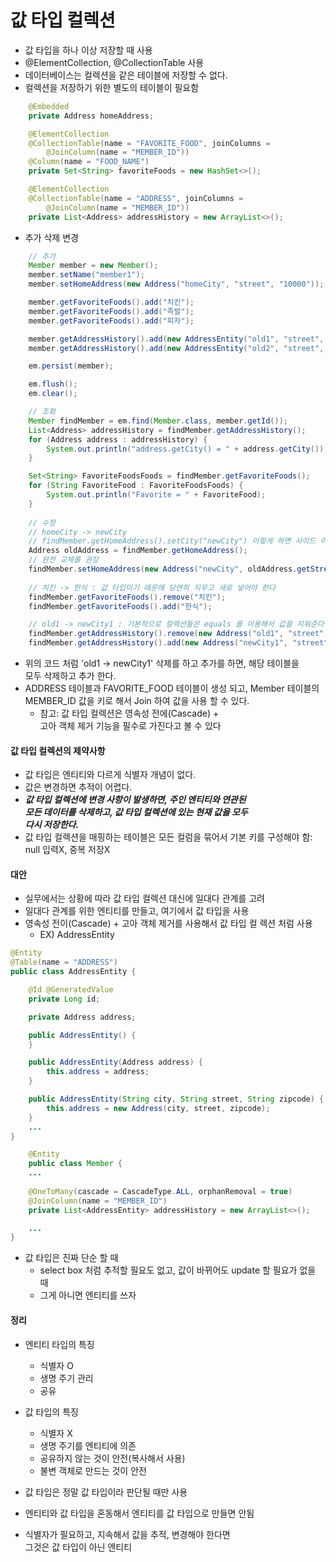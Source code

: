 # 값 타입 컬렉션

- 값 타입을 하나 이상 저장할 때 사용
- @ElementCollection, @CollectionTable 사용
- 데이터베이스는 컬렉션을 같은 테이블에 저장할 수 없다.
- 컬렉션을 저장하기 위한 별도의 테이블이 필요함

```java
    @Embedded
    private Address homeAddress;

    @ElementCollection
    @CollectionTable(name = "FAVORITE_FOOD", joinColumns =
        @JoinColumn(name = "MEMBER_ID"))
    @Column(name = "FOOD_NAME")
    private Set<String> favoriteFoods = new HashSet<>();

    @ElementCollection
    @CollectionTable(name = "ADDRESS", joinColumns =
        @JoinColumn(name = "MEMBER_ID"))
    private List<Address> addressHistory = new ArrayList<>();
```
- 추가 삭제 변경
```java
    // 추가
    Member member = new Member();
    member.setName("member1");
    member.setHomeAddress(new Address("homeCity", "street", "10000"));

    member.getFavoriteFoods().add("치킨");
    member.getFavoriteFoods().add("족발");
    member.getFavoriteFoods().add("피자");

    member.getAddressHistory().add(new AddressEntity("old1", "street", "10000"));
    member.getAddressHistory().add(new AddressEntity("old2", "street", "10000"));

    em.persist(member);

    em.flush();
    em.clear();

    // 조회
    Member findMember = em.find(Member.class, member.getId());
    List<Address> addressHistory = findMember.getAddressHistory();
    for (Address address : addressHistory) {
        System.out.println("address.getCity() = " + address.getCity());
    }

    Set<String> FavoriteFoodsFoods = findMember.getFavoriteFoods();
    for (String FavoriteFood : FavoriteFoodsFoods) {
        System.out.println("Favorite = " + FavoriteFood);
    }
    
    // 수정
    // homeCity -> newCity
    // findMember.getHomeAddress().setCity("newCity") 이렇게 하면 사이드 이펙트가 생길 수 있음
    Address oldAddress = findMember.getHomeAddress();
    // 완전 교체를 권장
    findMember.setHomeAddress(new Address("newCity", oldAddress.getStreet(), oldAddress.getZipcode()));
    
    // 치킨 -> 한식 : 값 타입이기 때문에 당연히 지우고 새로 넣어야 한다
    findMember.getFavoriteFoods().remove("치킨");
    findMember.getFavoriteFoods().add("한식");

    // old1 -> newCity1 : 기본적으로 컬렉션들은 equals 를 이용해서 값을 지워준다. 그래서 equals 와 hashcode 가 잘 구현 되어 있어야 한다.
    findMember.getAddressHistory().remove(new Address("old1", "street", "10000"));
    findMember.getAddressHistory().add(new Address("newCity1", "street", "10000"));
```
- 위의 코드 처럼 'old1 -> newCity1' 삭제를 하고 추가를 하면, 해당 테이블을<br>
  모두 삭제하고 추가 한다. 
- ADDRESS 테이블과 FAVORITE_FOOD 테이블이 생성 되고, Member 테이블의<br>
MEMBER_ID 값을 키로 해서 Join 하여 값을 사용 할 수 있다.
    - 참고: 값 타입 컬렉션은 영속성 전에(Cascade) + <br>
    고아 객체 제거 기능을 필수로 가진다고 볼 수 있다

#### 값 타입 컬렉션의 제약사항
- 값 타입은 엔티티와 다르게 식별자 개념이 없다.
- 값은 변경하면 추적이 어렵다.
- **_값 타입 컬렉션에 변경 사항이 발생하면, 주인 엔티티와 연관된<br>
모든 데이터를 삭제하고, 값 타입 컬렉션에 있는 현재 값을 모두<br>
다시 저장한다._**
- 값 타입 컬렉션을 매핑하는 테이블은 모든 컬럼을 묶어서 기본
키를 구성해야 함: null 입력X, 중복 저장X


#### 대안
- 실무에서는 상황에 따라 값 타입 컬렉션 대신에 일대다 관계를 고려
- 일대다 관계를 위한 엔티티를 만들고, 여기에서 값 타입을 사용
- 영속성 전이(Cascade) + 고아 객체 제거를 사용해서 값 타입 컬
렉션 처럼 사용
    - EX) AddressEntity
```java
@Entity
@Table(name = "ADDRESS")
public class AddressEntity {

    @Id @GeneratedValue
    private Long id;

    private Address address;

    public AddressEntity() {
    }

    public AddressEntity(Address address) {
        this.address = address;
    }

    public AddressEntity(String city, String street, String zipcode) {
        this.address = new Address(city, street, zipcode);
    }
    ...
}
```
```java
    @Entity
    public class Member {
    ...
    
    @OneToMany(cascade = CascadeType.ALL, orphanRemoval = true)
    @JoinColumn(name = "MEMBER_ID")
    private List<AddressEntity> addressHistory = new ArrayList<>();

    ...
}
```

- 값 타입은 진짜 단순 할 때
    - select box 처럼 추적할 필요도 없고, 값이 바뀌어도 update 할 필요가 없을 때
    - 그게 아니면 엔티티를 쓰자

#### 정리
- 엔티티 타입의 특징
    - 식별자 O
    - 생명 주기 관리
    - 공유
- 값 타입의 특징
    - 식별자 X
    - 생명 주기를 엔티티에 의존
    - 공유하지 않는 것이 안전(복사해서 사용)
    - 불변 객체로 만드는 것이 안전

- 값 타입은 정말 값 타입이라 판단될 때만 사용
- 엔티티와 값 타입을 혼동해서 엔티티를 값 타입으로 만들면 안됨
- 식별자가 필요하고, 지속해서 값을 추적, 변경해야 한다면<br>
  그것은 값 타입이 아닌 엔티티